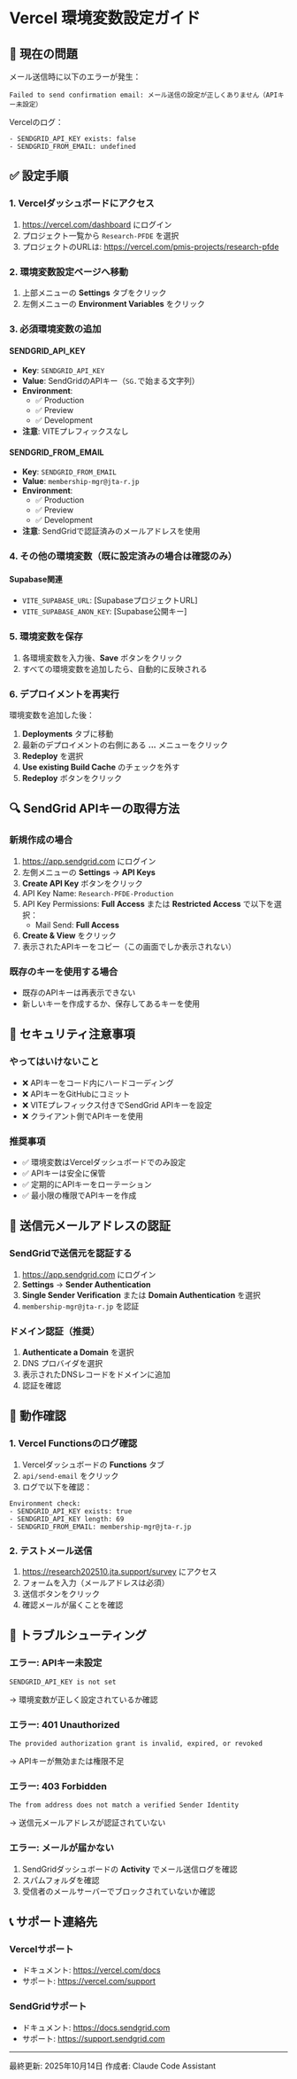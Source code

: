 # Vercel 環境変数設定ガイド

## 🔴 現在の問題
メール送信時に以下のエラーが発生：
```
Failed to send confirmation email: メール送信の設定が正しくありません（APIキー未設定）
```

Vercelのログ：
```
- SENDGRID_API_KEY exists: false
- SENDGRID_FROM_EMAIL: undefined
```

## ✅ 設定手順

### 1. Vercelダッシュボードにアクセス
1. https://vercel.com/dashboard にログイン
2. プロジェクト一覧から `Research-PFDE` を選択
3. プロジェクトのURLは: https://vercel.com/pmis-projects/research-pfde

### 2. 環境変数設定ページへ移動
1. 上部メニューの **Settings** タブをクリック
2. 左側メニューの **Environment Variables** をクリック

### 3. 必須環境変数の追加

#### SENDGRID_API_KEY
- **Key**: `SENDGRID_API_KEY`
- **Value**: SendGridのAPIキー（`SG.`で始まる文字列）
- **Environment**:
  - ✅ Production
  - ✅ Preview
  - ✅ Development
- **注意**: VITEプレフィックスなし

#### SENDGRID_FROM_EMAIL
- **Key**: `SENDGRID_FROM_EMAIL`
- **Value**: `membership-mgr@jta-r.jp`
- **Environment**:
  - ✅ Production
  - ✅ Preview
  - ✅ Development
- **注意**: SendGridで認証済みのメールアドレスを使用

### 4. その他の環境変数（既に設定済みの場合は確認のみ）

#### Supabase関連
- `VITE_SUPABASE_URL`: [SupabaseプロジェクトURL]
- `VITE_SUPABASE_ANON_KEY`: [Supabase公開キー]

### 5. 環境変数を保存
1. 各環境変数を入力後、**Save** ボタンをクリック
2. すべての環境変数を追加したら、自動的に反映される

### 6. デプロイメントを再実行
環境変数を追加した後：
1. **Deployments** タブに移動
2. 最新のデプロイメントの右側にある **...** メニューをクリック
3. **Redeploy** を選択
4. **Use existing Build Cache** のチェックを外す
5. **Redeploy** ボタンをクリック

## 🔍 SendGrid APIキーの取得方法

### 新規作成の場合
1. https://app.sendgrid.com にログイン
2. 左側メニューの **Settings** → **API Keys**
3. **Create API Key** ボタンをクリック
4. API Key Name: `Research-PFDE-Production`
5. API Key Permissions: **Full Access** または **Restricted Access** で以下を選択：
   - Mail Send: **Full Access**
6. **Create & View** をクリック
7. 表示されたAPIキーをコピー（この画面でしか表示されない）

### 既存のキーを使用する場合
- 既存のAPIキーは再表示できない
- 新しいキーを作成するか、保存してあるキーを使用

## 🔐 セキュリティ注意事項

### やってはいけないこと
- ❌ APIキーをコード内にハードコーディング
- ❌ APIキーをGitHubにコミット
- ❌ VITEプレフィックス付きでSendGrid APIキーを設定
- ❌ クライアント側でAPIキーを使用

### 推奨事項
- ✅ 環境変数はVercelダッシュボードでのみ設定
- ✅ APIキーは安全に保管
- ✅ 定期的にAPIキーをローテーション
- ✅ 最小限の権限でAPIキーを作成

## 📧 送信元メールアドレスの認証

### SendGridで送信元を認証する
1. https://app.sendgrid.com にログイン
2. **Settings** → **Sender Authentication**
3. **Single Sender Verification** または **Domain Authentication** を選択
4. `membership-mgr@jta-r.jp` を認証

### ドメイン認証（推奨）
1. **Authenticate a Domain** を選択
2. DNS プロバイダを選択
3. 表示されたDNSレコードをドメインに追加
4. 認証を確認

## 🧪 動作確認

### 1. Vercel Functionsのログ確認
1. Vercelダッシュボードの **Functions** タブ
2. `api/send-email` をクリック
3. ログで以下を確認：
```
Environment check:
- SENDGRID_API_KEY exists: true
- SENDGRID_API_KEY length: 69
- SENDGRID_FROM_EMAIL: membership-mgr@jta-r.jp
```

### 2. テストメール送信
1. https://research202510.jta.support/survey にアクセス
2. フォームを入力（メールアドレスは必須）
3. 送信ボタンをクリック
4. 確認メールが届くことを確認

## 🚨 トラブルシューティング

### エラー: APIキー未設定
```
SENDGRID_API_KEY is not set
```
→ 環境変数が正しく設定されているか確認

### エラー: 401 Unauthorized
```
The provided authorization grant is invalid, expired, or revoked
```
→ APIキーが無効または権限不足

### エラー: 403 Forbidden
```
The from address does not match a verified Sender Identity
```
→ 送信元メールアドレスが認証されていない

### エラー: メールが届かない
1. SendGridダッシュボードの **Activity** でメール送信ログを確認
2. スパムフォルダを確認
3. 受信者のメールサーバーでブロックされていないか確認

## 📞 サポート連絡先

### Vercelサポート
- ドキュメント: https://vercel.com/docs
- サポート: https://vercel.com/support

### SendGridサポート
- ドキュメント: https://docs.sendgrid.com
- サポート: https://support.sendgrid.com

---
最終更新: 2025年10月14日
作成者: Claude Code Assistant